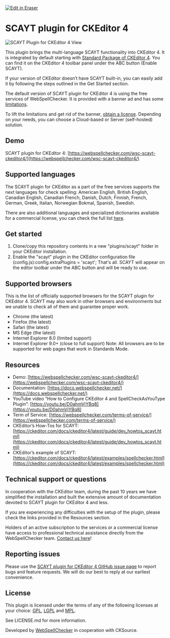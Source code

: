 <p><a target="_blank" href="https://app.eraser.io/workspace/Ow6zSECXUro68bMCfaxi" id="edit-in-eraser-github-link"><img alt="Edit in Eraser" src="https://firebasestorage.googleapis.com/v0/b/second-petal-295822.appspot.com/o/images%2Fgithub%2FOpen%20in%20Eraser.svg?alt=media&amp;token=968381c8-a7e7-472a-8ed6-4a6626da5501"></a></p>

# SCAYT plugin for CKEditor 4
![SCAYT Plugin for CKEditor 4 View](https://webspellchecker.com/app/images/scayt_plugin_for_ckeditor4.png "")

This plugin brings the multi-language SCAYT functionality into CKEditor 4. It is integrated by default starting with [﻿Standard Package of CKEditor 4](https://ckeditor.com/ckeditor-4/download/). You can find it on the CKEditor 4 toolbar panel under the ABC button (Enable SCAYT).

If your version of CKEditor doesn’t have SCAYT built-in, you can easily add it by following the steps outlined in the Get Started section.

The default version of SCAYT plugin for CKEditor 4 is using the free services of WebSpellChecker. It is provided with a banner ad and has some [﻿limitations](https://docs.webspellchecker.net/display/WebSpellCheckerCloud/Free+and+Paid+WebSpellChecker+Cloud+Services+Comparison+for+CKEditor).

To lift the limitations and get rid of the banner, [﻿obtain a license](https://webspellchecker.com/wsc-scayt-ckeditor4/#pricing). Depending on your needs, you can choose a Cloud-based or Server (self-hosted) solution.

## Demo
SCAYT plugin for CKEditor 4: [﻿https://webspellchecker.com/wsc-scayt-ckeditor4/](https://webspellchecker.com/wsc-scayt-ckeditor4/) 

## Supported languages
The SCAYT plugin for CKEditor as a part of the free services supports the next languages for check spelling: American English, British English, Canadian English, Canadian French, Danish, Dutch, Finnish, French, German, Greek, Italian, Norwegian Bokmal, Spanish, Swedish.

There are also additional languages and specialized dictionaries available for a commercial license, you can check the full list [﻿here](https://webspellchecker.com/additional-dictionaries/).

## Get started
1. Clone/copy this repository contents in a new "plugins/scayt" folder in your CKEditor installation.
2. Enable the "scayt" plugin in the CKEditor configuration file (config.js):config.extraPlugins = 'scayt';
That's all. SCAYT will appear on the editor toolbar under the ABC button and will be ready to use.

## Supported browsers
This is the list of officially supported browsers for the SCAYT plugin for CKEditor 4. SCAYT may also work in other browsers and environments but we unable to check all of them and guarantee proper work.

- Chrome (the latest)
- Firefox (the latest)
- Safari (the latest)
- MS Edge (the latest)
- Internet Explorer 8.0 (limited support)
- Internet Explorer 9.0+ (close to full support)
Note: All browsers are to be supported for web pages that work in Standards Mode.

## Resources
- Demo: [﻿https://webspellchecker.com/wsc-scayt-ckeditor4/](https://webspellchecker.com/wsc-scayt-ckeditor4/) 
- Documentation: [﻿https://docs.webspellchecker.net/](https://docs.webspellchecker.net/) 
- YouTube video “How to Configure CKEditor 4 and SpellCheckAsYouType Plugin”: [﻿https://youtu.be/D0ahmVjYBq8](https://youtu.be/D0ahmVjYBq8) 
- Term of Service: [﻿https://webspellchecker.com/terms-of-service/](https://webspellchecker.com/terms-of-service/) 
- CKEditor’s How-Tos for SCAYT: [﻿https://ckeditor.com/docs/ckeditor4/latest/guide/dev_howtos_scayt.html](https://ckeditor.com/docs/ckeditor4/latest/guide/dev_howtos_scayt.html) 
- CKEditor’s example of SCAYT: [﻿https://ckeditor.com/docs/ckeditor4/latest/examples/spellchecker.html](https://ckeditor.com/docs/ckeditor4/latest/examples/spellchecker.html) 
## Technical support or questions
In cooperation with the CKEditor team, during the past 10 years we have simplified the installation and built the extensive amount of documentation devoted to SCAYT plugin for CKEditor 4 and less.

If you are experiencing any difficulties with the setup of the plugin, please check the links provided in the Resources section.

Holders of an active subscription to the services or a commercial license have access to professional technical assistance directly from the WebSpellChecker team. [﻿Contact us here](https://webspellchecker.com/contact-us/)!

## Reporting issues
Please use the [﻿SCAYT plugin for CKEditor 4 GitHub issue page](https://github.com/WebSpellChecker/ckeditor-plugin-scayt/issues) to report bugs and feature requests. We will do our best to reply at our earliest convenience.

## License
This plugin is licensed under the terms of any of the following licenses at your choice: [﻿GPL](http://www.gnu.org/licenses/gpl.html), [﻿LGPL](http://www.gnu.org/licenses/lgpl.html) and [﻿MPL](http://www.mozilla.org/MPL/MPL-1.1.html).

See LICENSE.md for more information.

Developed by [﻿WebSpellChecker](https://webspellchecker.com/) in cooperation with CKSource.



<!--- Eraser file: https://app.eraser.io/workspace/Ow6zSECXUro68bMCfaxi --->